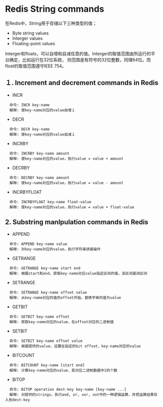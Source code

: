 Redis String commands
=====================

在Redis中，String用于存储以下三种类型的值；
+ Byte string values
+ Interger values
+ Floating-point values

Interger和floats，可以自增和自减任意的值。Interger的取值范围由所运行的平台确定，比如运行在32位系统，
则范围是有符号的32位整数，同理64位。而float的取值范围遵守IEEE 754。


## １. Increment and decrement commands in Redis
+ INCR
```
  命令: INCR key-name
  解释: 使key-name对应的value自增１
```

+ DECR
```
  命令: DECR key-name
  解释: 使key-name对应的value自减１
```

+ INCRBY
```
  命令: INCRBY key-name amount
  解释: 使key-name对应的value，执行value = value + amount
```

+ DECRBY
```
  命令: DECRBY key-name amount
  解释: 使key-name对应的value，执行value = value - amount
```

+ INCRBYFLOAT
```
  命令: INCRBYFLOAT key-name float-value
  解释: 使key-name对应的value，执行value = value + float-value
```

## 2. Substring manlpulation commands in Redis
+ APPEND
```
  命令: APPEND key-name value
  解释: 对key-name对应的value，执行字符串拼接操作
```

+ GETRANGE
```
  命令: GETRANGE key-name start end
  解释: 根据start和end，获取key-name对应value指定区间的值，该区间是闭区间
```

+ SETRANGE
```
  命令: SETRANGE key-name offset value
  解释: 从key-name对应的值的offset开始，替换字串的值为value
```

+ GETBIT
```
  命令: GETBIT key-name offset
  解释: 获取key-name对应的value，在offset对应的二进制值
```

+ SETBIT
```
  命令: SETBIT key-name offset value
  解释: 根据提供的value，设置在指定的bit offset，key-name对应的value
```

+ BITCOUNT
```
  命令: BITCOUNT key-name [start end]
  解释: 计算key-name对应的value，其对应二进制数据中1的个数
```

+ BITOP
```
  命令: BITOP operation dest-key key-name [key-name ...]
  解释: 对提供的strings，执行and, or, xor, not中的一种逻辑运算，并把运算结果存入到dest-key
```
